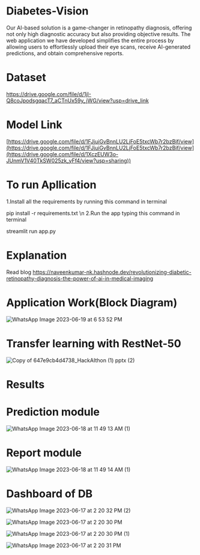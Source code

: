 # Diabetes-Vision
Our AI-based solution is a game-changer in retinopathy diagnosis, offering not only high diagnostic accuracy but also providing objective results. The web application we have developed simplifies the entire process by allowing users to effortlessly upload their eye scans, receive AI-generated predictions, and obtain comprehensive reports.
# Dataset
https://drive.google.com/file/d/1jI-Q8coJpodsgqacT7_aCTnUx59y_jWG/view?usp=drive_link

# Model Link 
[https://drive.google.com/file/d/1FJjuiGvBnnLU2LjFoE5txcWb7r2bzBif/view](https://drive.google.com/file/d/1FJjuiGvBnnLU2LjFoE5txcWb7r2bzBif/view](https://drive.google.com/file/d/1XczEUW3o-JUnmV1V40TkSW025zk_yFf4/view?usp=sharing))

# To run Apllication
1.Install all the requirements by running this command in terminal

pip install -r requirements.txt
\n
2.Run the app typing this command in terminal

streamlit run app.py

# Explanation
Read blog
https://naveenkumar-nk.hashnode.dev/revolutionizing-diabetic-retinopathy-diagnosis-the-power-of-ai-in-medical-imaging

# Application Work(Block Diagram)
![WhatsApp Image 2023-06-19 at 6 53 52 PM](https://github.com/Naveen3251/Diabetes-Vision/assets/114800360/d24ac56c-664d-47fc-94ee-444c9968f0a1)


# Transfer learning with RestNet-50
![Copy of 647e9cb4d4738_HackAIthon (1) pptx (2)](https://github.com/Naveen3251/Diabetes-Vision/assets/114800360/1f1c6f32-1686-4ede-88eb-5be0edf8686a)



# Results
# Prediction module
![WhatsApp Image 2023-06-18 at 11 49 13 AM (1)](https://github.com/Naveen3251/Diabetes-Vision/assets/114800360/d23b0317-2bc7-4c1b-b464-a23d4fc72f03)

# Report module
![WhatsApp Image 2023-06-18 at 11 49 14 AM (1)](https://github.com/Naveen3251/Diabetes-Vision/assets/114800360/8dad2deb-4991-4e57-a260-4409ac735d43)

# Dashboard of DB
![WhatsApp Image 2023-06-17 at 2 20 32 PM (2)](https://github.com/Naveen3251/Diabetes-Vision/assets/114800360/2e28b173-60e4-4a9d-a192-621817c200b1)


![WhatsApp Image 2023-06-17 at 2 20 30 PM](https://github.com/Naveen3251/Diabetes-Vision/assets/114800360/21761e8e-31d7-4c5b-92b1-ce97751cbc83)

![WhatsApp Image 2023-06-17 at 2 20 30 PM (1)](https://github.com/Naveen3251/Diabetes-Vision/assets/114800360/290a1ab1-c1d7-443f-bb5d-cd71542975cc)


![WhatsApp Image 2023-06-17 at 2 20 31 PM](https://github.com/Naveen3251/Diabetes-Vision/assets/114800360/42b78012-714d-4020-b266-fd0ec235e8d5)



